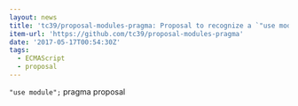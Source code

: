 ```yaml
---
layout: news
title: 'tc39/proposal-modules-pragma: Proposal to recognize a `"use module";` pragma'
item-url: 'https://github.com/tc39/proposal-modules-pragma'
date: '2017-05-17T00:54:30Z'
tags:
  - ECMAScript
  - proposal
---
```

`"use module";` pragma proposal
